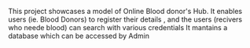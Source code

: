 This project showcases a model of Online Blood donor's Hub.
It enables users (ie. Blood Donors) to register their details , and the users (recivers who neede blood) can search with various credentials
It mantains a database which can be accessed by Admin
